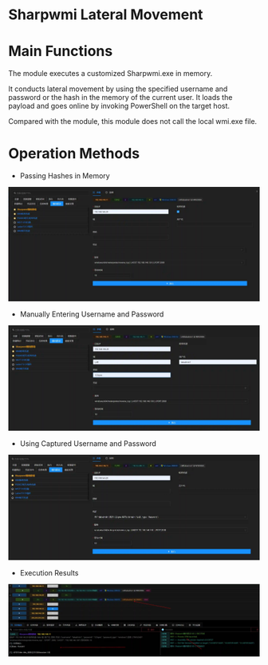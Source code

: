 # Sharpwmi Lateral Movement

# Main Functions
The module executes a customized Sharpwmi.exe in memory.

It conducts lateral movement by using the specified username and password or the hash in the memory of the current user. It loads the payload and goes online by invoking PowerShell on the target host.

Compared with the <WMI Plaintext Transmission> module, this module does not call the local wmi.exe file.

# Operation Methods
+ Passing Hashes in Memory

![](img\LateralMovement_PassTheTicket_BySharpwmi\1.webp)

+ Manually Entering Username and Password

![](img\LateralMovement_PassTheTicket_BySharpwmi\2.webp)

+ Using Captured Username and Password

![](img\LateralMovement_PassTheTicket_BySharpwmi\3.webp)

+ Execution Results

![](img\LateralMovement_PassTheTicket_BySharpwmi\4.webp)